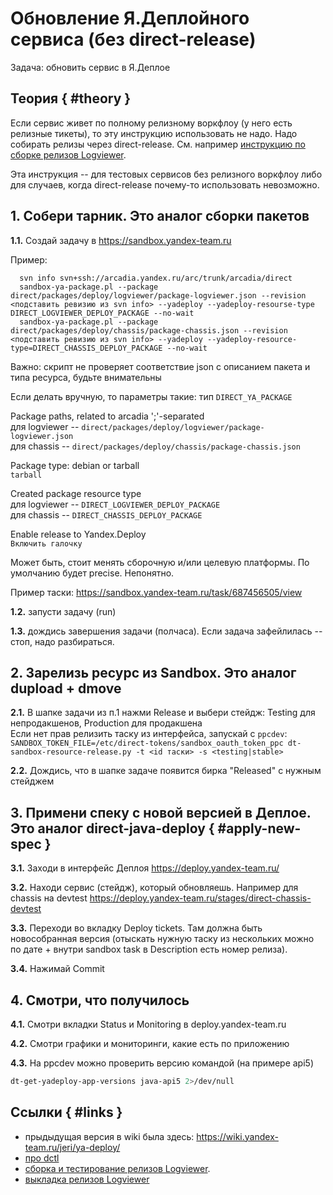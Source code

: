 # Обновление Я.Деплойного сервиса (без direct-release)

Задача: обновить сервис в Я.Деплое

## Теория { #theory }

Если сервис живет по полному релизному воркфлоу (у него есть релизные тикеты),
то эту инструкцию использовать не надо. Надо собирать релизы через direct-release.
См. например [инструкцию по сборке релизов Logviewer](../../guide/releases/logviewer#sborka).

Эта инструкция -- для тестовых сервисов без релизного воркфлоу либо для случаев, когда direct-release почему-то использовать невозможно.

## 1. Собери тарник. Это аналог сборки пакетов

**1.1.** Создай задачу в https://sandbox.yandex-team.ru

Пример: 
```
  svn info svn+ssh://arcadia.yandex.ru/arc/trunk/arcadia/direct
  sandbox-ya-package.pl --package direct/packages/deploy/logviewer/package-logviewer.json --revision <подставить ревизию из svn info> --yadeploy --yadeploy-resourse-type DIRECT_LOGVIEWER_DEPLOY_PACKAGE --no-wait
  sandbox-ya-package.pl --package direct/packages/deploy/chassis/package-chassis.json --revision <подставить ревизию из svn info> --yadeploy --yadeploy-resource-type=DIRECT_CHASSIS_DEPLOY_PACKAGE --no-wait
```

Важно: скрипт не проверяет соответствие json с описанием пакета и типа ресурса, будьте внимательны

Если делать вручную, то параметры такие:
тип 
`DIRECT_YA_PACKAGE`

Package paths, related to arcadia ';'-separated   
для logviewer -- `direct/packages/deploy/logviewer/package-logviewer.json`  
для chassis -- `direct/packages/deploy/chassis/package-chassis.json`

Package type: debian or tarball  
`tarball`

Created package resource type  
для logviewer -- `DIRECT_LOGVIEWER_DEPLOY_PACKAGE`  
для chassis -- `DIRECT_CHASSIS_DEPLOY_PACKAGE`

Enable release to Yandex.Deploy  
`Включить галочку`

Может быть, стоит менять сборочную и/или целевую платформы. По умолчанию будет  precise. Непонятно.

Пример таски: <https://sandbox.yandex-team.ru/task/687456505/view>

**1.2.** запусти задачу (run)

**1.3.** дождись завершения задачи (полчаса). Если задача зафейлилась -- стоп, надо разбираться.

## **2.** Зарелизь ресурс из Sandbox. Это аналог dupload + dmove

**2.1.** В шапке задачи из п.1 нажми Release и выбери стейдж: Testing для непродакшенов, Production для продакшена  
Если нет прав релизить таску из интерфейса, запускай с `ppcdev`:  
`SANDBOX_TOKEN_FILE=/etc/direct-tokens/sandbox_oauth_token_ppc dt-sandbox-resource-release.py -t <id таски> -s <testing|stable>`

**2.2.** Дождись, что в шапке задаче появится бирка "Released" с нужным стейджем

## 3. Примени спеку с новой версией в Деплое. Это аналог direct-java-deploy { #apply-new-spec }

**3.1.** Заходи в интерфейс Деплоя <https://deploy.yandex-team.ru/>

**3.2.** Находи сервис (стейдж), который обновляешь. Например для chassis на devtest <https://deploy.yandex-team.ru/stages/direct-chassis-devtest>

**3.3.** Переходи во вкладку Deploy tickets. Там должна быть новособранная версия (отыскать нужную таску из нескольких можно по дате + внутри sandbox task в Description есть номер релиза).

**3.4.** Нажимай Commit

## 4. Смотри, что получилось

**4.1.** Смотри вкладки Status и Monitoring в deploy.yandex-team.ru

**4.2.** Смотри графики и мониторинги, какие есть по приложению

**4.3.** На ppcdev можно проверить версию командой (на примере api5)
```sh
dt-get-yadeploy-app-versions java-api5 2>/dev/null
```

## Ссылки { #links }

- прыдыдущая версия в wiki была здесь: <https://wiki.yandex-team.ru/jeri/ya-deploy/>
- [про dctl](../howto-dctl.md)
- [сборка и тестирование релизов Logviewer](../../guide/releases/logviewer).
- [выкладка релизов Logviewer](./deploy.md)

